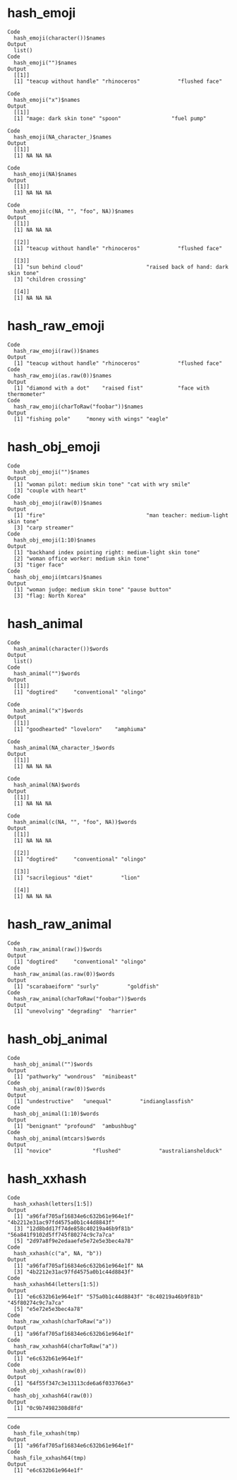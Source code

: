 # hash_emoji

    Code
      hash_emoji(character())$names
    Output
      list()
    Code
      hash_emoji("")$names
    Output
      [[1]]
      [1] "teacup without handle" "rhinoceros"            "flushed face"         
      
    Code
      hash_emoji("x")$names
    Output
      [[1]]
      [1] "mage: dark skin tone" "spoon"                "fuel pump"           
      
    Code
      hash_emoji(NA_character_)$names
    Output
      [[1]]
      [1] NA NA NA
      
    Code
      hash_emoji(NA)$names
    Output
      [[1]]
      [1] NA NA NA
      
    Code
      hash_emoji(c(NA, "", "foo", NA))$names
    Output
      [[1]]
      [1] NA NA NA
      
      [[2]]
      [1] "teacup without handle" "rhinoceros"            "flushed face"         
      
      [[3]]
      [1] "sun behind cloud"                    "raised back of hand: dark skin tone"
      [3] "children crossing"                  
      
      [[4]]
      [1] NA NA NA
      

# hash_raw_emoji

    Code
      hash_raw_emoji(raw())$names
    Output
      [1] "teacup without handle" "rhinoceros"            "flushed face"         
    Code
      hash_raw_emoji(as.raw(0))$names
    Output
      [1] "diamond with a dot"    "raised fist"           "face with thermometer"
    Code
      hash_raw_emoji(charToRaw("foobar"))$names
    Output
      [1] "fishing pole"     "money with wings" "eagle"           

# hash_obj_emoji

    Code
      hash_obj_emoji("")$names
    Output
      [1] "woman pilot: medium skin tone" "cat with wry smile"           
      [3] "couple with heart"            
    Code
      hash_obj_emoji(raw(0))$names
    Output
      [1] "fire"                                "man teacher: medium-light skin tone"
      [3] "carp streamer"                      
    Code
      hash_obj_emoji(1:10)$names
    Output
      [1] "backhand index pointing right: medium-light skin tone"
      [2] "woman office worker: medium skin tone"                
      [3] "tiger face"                                           
    Code
      hash_obj_emoji(mtcars)$names
    Output
      [1] "woman judge: medium skin tone" "pause button"                 
      [3] "flag: North Korea"            

# hash_animal

    Code
      hash_animal(character())$words
    Output
      list()
    Code
      hash_animal("")$words
    Output
      [[1]]
      [1] "dogtired"     "conventional" "olingo"      
      
    Code
      hash_animal("x")$words
    Output
      [[1]]
      [1] "goodhearted" "lovelorn"    "amphiuma"   
      
    Code
      hash_animal(NA_character_)$words
    Output
      [[1]]
      [1] NA NA NA
      
    Code
      hash_animal(NA)$words
    Output
      [[1]]
      [1] NA NA NA
      
    Code
      hash_animal(c(NA, "", "foo", NA))$words
    Output
      [[1]]
      [1] NA NA NA
      
      [[2]]
      [1] "dogtired"     "conventional" "olingo"      
      
      [[3]]
      [1] "sacrilegious" "diet"         "lion"        
      
      [[4]]
      [1] NA NA NA
      

# hash_raw_animal

    Code
      hash_raw_animal(raw())$words
    Output
      [1] "dogtired"     "conventional" "olingo"      
    Code
      hash_raw_animal(as.raw(0))$words
    Output
      [1] "scarabaeiform" "surly"         "goldfish"     
    Code
      hash_raw_animal(charToRaw("foobar"))$words
    Output
      [1] "unevolving" "degrading"  "harrier"   

# hash_obj_animal

    Code
      hash_obj_animal("")$words
    Output
      [1] "pathworky" "wondrous"  "minibeast"
    Code
      hash_obj_animal(raw(0))$words
    Output
      [1] "undestructive"   "unequal"         "indianglassfish"
    Code
      hash_obj_animal(1:10)$words
    Output
      [1] "benignant" "profound"  "ambushbug"
    Code
      hash_obj_animal(mtcars)$words
    Output
      [1] "novice"             "flushed"            "australianshelduck"

# hash_xxhash

    Code
      hash_xxhash(letters[1:5])
    Output
      [1] "a96faf705af16834e6c632b61e964e1f" "4b2212e31ac97fd4575a0b1c44d8843f"
      [3] "12d8bdd17f74de858c40219a46b9f81b" "56a841f9102d5ff745f80274c9c7a7ca"
      [5] "2d97a8f9e2edaaefe5e72e5e3bec4a78"
    Code
      hash_xxhash(c("a", NA, "b"))
    Output
      [1] "a96faf705af16834e6c632b61e964e1f" NA                                
      [3] "4b2212e31ac97fd4575a0b1c44d8843f"
    Code
      hash_xxhash64(letters[1:5])
    Output
      [1] "e6c632b61e964e1f" "575a0b1c44d8843f" "8c40219a46b9f81b" "45f80274c9c7a7ca"
      [5] "e5e72e5e3bec4a78"
    Code
      hash_raw_xxhash(charToRaw("a"))
    Output
      [1] "a96faf705af16834e6c632b61e964e1f"
    Code
      hash_raw_xxhash64(charToRaw("a"))
    Output
      [1] "e6c632b61e964e1f"
    Code
      hash_obj_xxhash(raw(0))
    Output
      [1] "64f55f347c3e13113cde6a6f033766e3"
    Code
      hash_obj_xxhash64(raw(0))
    Output
      [1] "0c9b74982308d8fd"

---

    Code
      hash_file_xxhash(tmp)
    Output
      [1] "a96faf705af16834e6c632b61e964e1f"
    Code
      hash_file_xxhash64(tmp)
    Output
      [1] "e6c632b61e964e1f"

